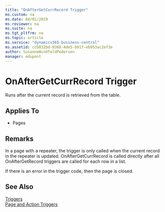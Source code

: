 ```yaml
---
title: "OnAfterGetCurrRecord Trigger"
ms.custom: na
ms.date: 04/01/2019
ms.reviewer: na
ms.suite: na
ms.tgt_pltfrm: na
ms.topic: article
ms.service: "dynamics365-business-central"
ms.assetid: ccb832bd-0368-4de5-b91f-eb953ac2ef3e
author: SusanneWindfeldPedersen
manager: edupont
---
```




# OnAfterGetCurrRecord Trigger
Runs after the current record is retrieved from the table.  

## Applies To  
- Pages  

## Remarks  
 In a page with a repeater, the trigger is only called when the current record in the repeater is updated. OnAfterGetCurrRecord is called directly after all OnAfterGetRecord triggers are called for each row in a list.  

 If there is an error in the trigger code, then the page is closed.  

## See Also  
 [Triggers](devenv-triggers.md)  
 [Page and Action Triggers](devenv-page-and-action-triggers.md)  
